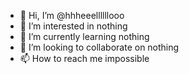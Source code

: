 - 👋 Hi, I’m @hhheeellllllooo
- 👀 I’m interested in nothing
- 🌱 I’m currently learning nothing
- 💞️ I’m looking to collaborate on nothing
- 📫 How to reach me impossible

<!---
hhheeellllllooo/hhheeellllllooo is a ✨ special ✨ repository because its `README.md` (this file) appears on your GitHub profile.
You can click the Preview link to take a look at your changes.
--->
